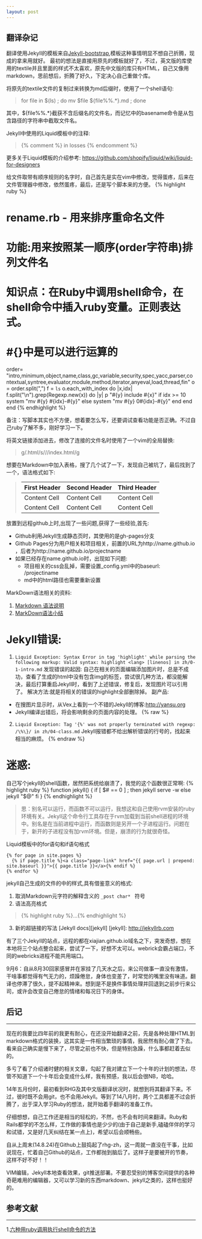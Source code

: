 ```yaml
---
layout: post 
---
```

## 翻译杂记

翻译使用Jekyll的模板来自[Jekyll-bootstrap](https://github.com/plusjade/jekyll-bootstrap),模板这种事情明显不想自己折腾，现成的拿来用就好。
最初的想法是直接用原先的模板就好了，不过，英文版的库使用的textile并且里面的样式不太喜欢，原先中文版的库只有HTML，自己又像用markdown，思前想后，折腾了好久，下定决心自己重做个库。

将原先的textile文件的复制过来转换为md后缀时，使用了一个shell语句:

> for file in $(ls)  ; do mv $file ${file%%.*}.md ; done

其中，${file%%.*}截获不含后缀名的文件名，而记忆中的basename命令是从包含路径的字符串中截取文件名。

Jekyll中使用的Liquid模板中的注释:
> {% comment %} in losses {% endcomment %}

更多关于Liquid模板的介绍参考: https://github.com/shopify/liquid/wiki/liquid-for-designers

给文件取带有顺序规则的名字时，自己首先是实在vim中修改，觉得蛋疼，后来在文件管理器中修改，依然蛋疼，最后，还是写个脚本来的方便。
{% highlight ruby %}
# rename.rb - 用来排序重命名文件
# 功能:用来按照某一顺序(order字符串)排列文件名
# 知识点：在Ruby中调用shell命令，在shell命令中插入ruby变量。正则表达式。
# #{}中是可以进行运算的
order= "intro,minimum,object,name,class,gc,variable,security,spec,yacc,parser,contextual,syntree,evaluator,module,method,iterator,anyeval,load,thread,fin"
o = order.split(",")
f = `ls`
o.each_with_index do |x,idx|
  f.split("\n").grep(Regexp.new(x)) do |y| 
    p "#{y} include #{x}" 
    if idx >= 10
      system "mv #{y} #{idx}-#{y}"
    else
      system "mv #{y} 0#{idx}-#{y}"
    end
  end
end
{% endhighlight %}

备注：写脚本其实也不方便，想着要怎么写，还要调试查看功能是否正确。不过自己ruby了解不多，刚好学习一下。

将英文链接添加进去，修改了连接的文件名时使用了一个vim的全局替换: 
> g/\.html/s//\/index\.html/g

想要在Markdown中加入表格，搜了几个试了一下，发现自己被坑了，最后找到了一个，语法格式如下:

> First Header | Second Header | Third Header
> ------------ | ------------- | ------------
> Content Cell | Content Cell  | Content Cell
> Content Cell | Content Cell  | Content Cell

放置到远程github上时,出现了一些问题,获得了一些经验,首先:

- Github利用Jekyll生成静态页时，其使用的是gh-pages分支
- Github Pages分为用户相关和项目相关，前置的URL为http://name.github.io ，后者为http://name.github.io/projectname
- 如果已经存在name.github.io时，出现如下问题:
     *  项目相关的css会乱掉，需要设置_config.yml中的baseurl: /projectiname
     *  md中的html路径也需要重新设置

MarkDown语法相关的资料:

1. [Markdown 语法说明](http://wowubuntu.com/markdown/)
2. [MarkDown语法小结 ](http://www.myexception.cn/program/1629426.html)

# Jekyll错误: 
1. `Liquid Exception: Syntax Error in tag 'highlight' while parsing the following markup: Valid syntax: highlight <lang> [linenos] in zh/0-1-intro.md`
发现错误的起因: 自己在相关的页面编辑添加图片时，总是不成功，查看了生成的html中没有包含img的标签，尝试很几种方法，都没能解决，最后打算重启Jekyll时，看到了上述错误，修复后，发现图片可以引用了。
解决方法:就是将相关的错误的highlight全部删除掉。
副产品: 
- 在搜图片显示时，从Vex上看到一个不错的Jekyll的博客:<http://yansu.org>
- Jekyll编译出错后，将会影响剩余的页面内容的处理。
{% raw %}
2. `Liquid Exception: Tag '{%' was not properly terminated with regexp: /\%\}/ in zh/04-class.md` 
Jekyll报错都不给出解析错误的行号的，找起来相当的麻烦。
{% endraw %}
# 迷惑: 
自己写个jekyll的shell函数，居然把系统给崩溃了，我觉的这个函数很正常啊:
{% highlight ruby %}
function jekyll() {
   if [  $# ==  0  ] ; then
      jekyll serve -w
   else
      jekyll "$@"
   fi
 }
{% endhighlight %}
> 思：别名可以运行，而函数不可以运行，我想这和自己使用rvm安装的ruby环境有关。Jekyll这个命令行工具存在于rvm加载到当前shell进程的环境中。别名是在当前进程中运行，而函数则是另开一个子进程运行。问题在于，新开的子进程没有加rvm环境。但是，崩溃的行为就很奇怪。

Liquid模板中的for语句和if语句格式

    {% for page in site.pages %}
      {% if page.title %}<a class="page-link" href="{{ page.url | prepend: site.baseurl }}">{{ page.title }}</a>{% endif %}
    {% endfor %}

jekyll自己生成的文件的中的样式,具有借鉴意义的格式:

1. 取消Markdown元字符的解释含义的 `_post char* ` 符号 
2. 语法高亮格式
> {% highlight ruby %}...{% endhighlight %}

3. 新的超链接的写法 [Jekyll docs][jekyll]
[jekyll]:    http://jekyllrb.com

有了三个Jekyll的站点，远程的都在xiajian.github.io域名之下，突发奇想，想在本地将三个站点整合起来，尝试了一下，好想不太可以。webrick会霸占端口，不同的webricks进程不能共用端口。

9月6：自从8月30回家感冒并在家挂了几天水之后，来公司做事一直没有激情，干啥事都觉得有气无力的，烦躁倦怠，身体也变差了，时常觉的嘴里没有味道。翻译也停滞了很久，提不起精神来。想到是不是换件事情处理并回退到之前步行来公司，或许会改变自己倦怠的情绪和每况日下的身体。


## 后记
----
现在的我要比四年前的我更有耐心，在还没开始翻译之前，先是各种处理HTML到markdown格式的装换，这其实是一件相当繁琐的事情，我居然有耐心做了下去。看来自己确实是慢下来了，尽管之前也不快，但是特别急躁，什么事都赶着去似的。

多亏了看了介绍诸时健的相关文章，勾起了我对建立下一个十年的计划的想法，尽管不知道下一个十年后会变成什么样，我有预感，我以后会很NB，哈哈。

14年五月份时，最初看到RHG及其中文版翻译状况时，就想到将其翻译下来。不过，彼时既不会用git，也不会用Jekyll。等到了14八月时，两个工具都差不过会折腾了，出于深入学习Ruby的想法，就开始着手翻译的准备工作。

仔细想想，自己工作还是相当的轻松的，不然，也不会有时间来翻译。Ruby和Rails都学的不怎么样，工作做的事情也是少少的(由于自己是新手,磕磕伴伴的学习和试错，又是好几天纠结在某一点上)，希望以后会顺畅些。

自从上周末(14.8.24)在Github上鼓捣起了rhg-zh，这一周就一直没在干事，比如说现在，忙着自己Github的站点，工作都抛到脑后了。这样子是要被开的节奏，这样不好不好！！

VIM编辑，Jekyll本地查看效果，git推送部署。不要忍受别的博客空间提供的各种奇葩难用的编辑器，又可以学习新的东西markdown、jekyll之类的，这样也挺好的。


## 参考文献
----
1.[六种用ruby调用执行shell命令的方法](http://blackanger.blog.51cto.com/140924/43730/)

